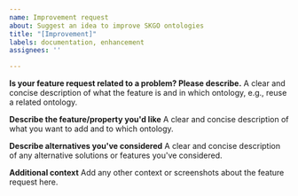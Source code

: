```yaml
---
name: Improvement request
about: Suggest an idea to improve SKGO ontologies
title: "[Improvement]"
labels: documentation, enhancement
assignees: ''

---
```


**Is your feature request related to a problem? Please describe.**
A clear and concise description of what the feature is and in which ontology, e.g.,  reuse a related ontology.

**Describe the feature/property you'd like**
A clear and concise description of what you want to add and to which ontology.

**Describe alternatives you've considered**
A clear and concise description of any alternative solutions or features you've considered.

**Additional context**
Add any other context or screenshots about the feature request here.
